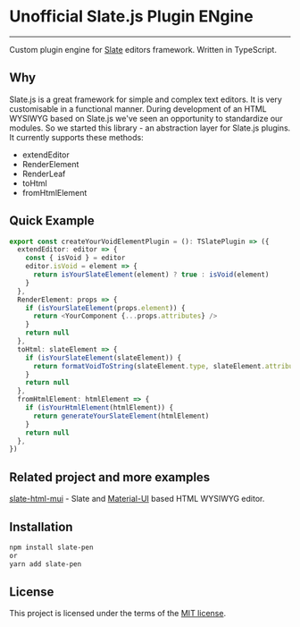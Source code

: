 # Unofficial Slate.js Plugin ENgine

---

Custom plugin engine for [Slate](https://www.slatejs.org/) editors framework. Written in TypeScript.

## Why

Slate.js is a great framework for simple and complex text editors.
It is very customisable in a functional manner.
During development of an HTML WYSIWYG based on Slate.js we've seen an opportunity to standardize our modules.
So we started this library - an abstraction layer for Slate.js plugins.
It currently supports these methods:

- extendEditor
- RenderElement
- RenderLeaf
- toHtml
- fromHtmlElement

## Quick Example

```ts
export const createYourVoidElementPlugin = (): TSlatePlugin => ({
  extendEditor: editor => {
    const { isVoid } = editor
    editor.isVoid = element => {
      return isYourSlateElement(element) ? true : isVoid(element)
    }
  },
  RenderElement: props => {
    if (isYourSlateElement(props.element)) {
      return <YourComponent {...props.attributes} />
    }
    return null
  },
  toHtml: slateElement => {
    if (isYourSlateElement(slateElement)) {
      return formatVoidToString(slateElement.type, slateElement.attributes)
    }
    return null
  },
  fromHtmlElement: htmlElement => {
    if (isYourHtmlElement(htmlElement)) {
      return generateYourSlateElement(htmlElement)
    }
    return null
  },
})
```

## Related project and more examples

[slate-html-mui](https://github.com/palessit/slate-html-mui) - Slate and [Material-UI](https://material-ui.com/) based HTML WYSIWYG editor.

## Installation

```sh
npm install slate-pen
or
yarn add slate-pen
```

## License

This project is licensed under the terms of the
[MIT license](/LICENSE).
